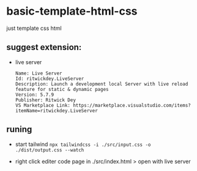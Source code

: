 # basic-template-html-css
just template css html

## suggest extension:
- live server
    ```
    Name: Live Server
    Id: ritwickdey.LiveServer
    Description: Launch a development local Server with live reload feature for static & dynamic pages
    Version: 5.7.9
    Publisher: Ritwick Dey
    VS Marketplace Link: https://marketplace.visualstudio.com/items?itemName=ritwickdey.LiveServer
    ```

## runing
- start tailwind
```npx tailwindcss -i ./src/input.css -o ./dist/output.css --watch```

- right click editer code page in ./src/index.html > open with live server

